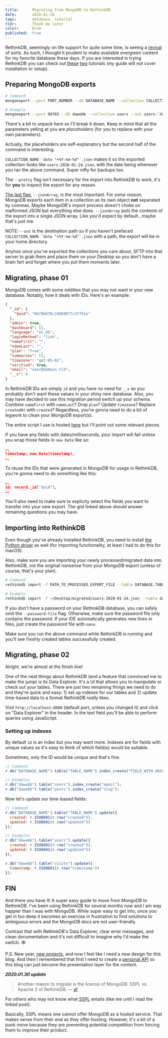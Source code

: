 ```yaml
---
title:      Migrating from MongoDB to RethinkDB
date:       2020-01-28
tags:       database, tutorial
tldr:       Thank me later
color:      blue
published:  true
---
```


RethinkDB, seemingly on life support for quite some time, is seeing a [revival](https://rethinkdb.com/blog/2.4.0-release "Announcing RethinkDB 2.4.0: Night Of The Living Dead") of sorts. As such, I thought it prudent to make available evergreen content for my favorite database these days. If you are interested in trying RethinkDB you can check out [these](https://pusher.com/tutorials/live-node-rethinkdb "How to build a realtime application with Node.js and RethinkDB") [two](https://www.pluralsight.com/guides/a-practical-introduction-to-rethinkdb "A Practical Introduction to RethinkDB") tutorials (my guide will not cover installation or setup).



## Preparing MongoDB exports

```sh
# Command
mongoexport --port PORT_NUMBER --db DATABASE_NAME --collection COLLECTION_NAME --out COLLECTION_NAME-`date "+%Y-%m-%d"`.json --pretty --jsonArray   

# Example
mongoexport --port 98765 --db dawebb --collection users --out users-`date "+%Y-%m-%d"`.json --pretty --jsonArray
```

There's a bit to unpack here so I'll break it down. Keep in mind that all the parameters yelling at you are _placeholders_ (for you to replace with your own parameters).

Actually, the placeholders are self-explanatory but the second half of the command is interesting.

```COLLECTION_NAME-`date "+%Y-%m-%d"`.json``` makes it so the exported collection looks like `users-2020-01-24.json`, with the date being whenever you ran the above command. Super nifty for backups too.

The `--pretty` flag isn't necessary for the import into RethinkDB to work, it's for **you** to inspect the export for any reason.

[The last flag](https://docs.mongodb.com/manual/reference/program/mongoexport/#cmdoption-mongoexport-jsonarray "MongoDB reference about the 'jsonArray' flag"), `--jsonArray`, is the most important. For _some reason_, MongoDB exports each item in a collection as its own object **not** separated by commas. Maybe MongoDB's import process doesn't choke on malformed JSON but everything else does. `--jsonArray` puts the contents of the export into a single JSON array. Like you'd expect by default...maybe that's just me.

NOTE: `--out` is the destination path so if you haven't prefaced ```COLLECTION_NAME-`date "+%Y-%m-%d"`.json``` with a path, the export will be in your home directory.

Anyhoo once you've exported the collections you care about, SFTP into that server to grab them and place them on your Desktop so you don't have a brain fart and forget where you put them moments later.



## Migrating, phase 01

MongoDB comes with some oddities that you may not want in your new database. Notably, how it deals with IDs. Here's an example:

```json
{
  "_id": {
    "$oid": "6bf9b676c24869077c37f61e"
  },
  "admin": true,
  "dashboard": [],
  "language": "en_US",
  "loginMethod": "link",
  "nameFirst": "",
  "nameLast": "",
  "plan": "free",
  "summaries": [],
  "timezone": "gmt-05-02",
  "verified": true,
  "email": "user@domain.tld",
  "__v": 0
}
```

In RethinkDB IDs are simply `id` and you have no need for `__v` so you probably don't want these values in your shiny new database. Also, you may have decided to use this migration period switch up your schema. Combine `nameFirst` with `nameLast`? Drop `plan`? Update `timzeone`? Replace `createdAt` with `created`? Regardless, you're gonna need to do a bit of legwork to clean your MongoDB export(s).

The entire script I use is hosted [here](https://gist.github.com/NetOperatorWibby/5084bf5c64306093e067fc43cfa4fcdb "MongoDB to RethinkDB migration script") but I'll point out some relevant pieces.

If you have any fields with dates/milliseconds, your import will fail unless you wrap those fields in `new Date` like so:

```json
…,
timestamp: new Date(timestamp),
…,
```

To reuse the IDs that were generated in MongoDB for usage in RethinkDB, you're gonna need to do something like this:

```json
…,
id: record._id["$oid"],
…,
```

You'll also need to make sure to explicity select the fields you want to transfer into your new export. The gist linked above should answer remaining questions you may have.



## Importing into RethinkDB

Even though you've already installed RethinkDB, you need to install [the Python driver](https://rethinkdb.com/docs/install-drivers/python "RethinkDB Python driver installation instructions") as well (for importing functionality, at least I had to do this for macOS).

Also, make sure you are importing your newly processed/migrated data into RethinkDB, not the original nonsense from your MongoDB export (unless of course, that's your plan).

```sh
# Command
rethinkdb import -f PATH_TO_PROCESSED_EXPORT_FILE --table DATABASE.TABLE -c CONNECTION_URL --password-file PASSWORD_FILE --force

# Example
rethinkdb import -f ~/Desktop/migrated/users-2020-01-24.json --table dawebb.users -c localhost:98765 --password-file ~/Desktop/rethinkpass.txt --force   
```

If you don't have a password on your RethinkDB database, you can safely omit the `--password-file` flag. Otherwise, make sure the password file only contains the password. If your IDE automatically generates new lines in files, just create the password file with `nano`.

Make sure you run the above command while RethinkDB is running and you'll see freshly created tables successfully created.



## Migrating, phase 02

Alright, we're almost at the finish line!

One of the neat things about RethinkDB (and a feature that convinced me to make the jump) is its Data Explorer. It's a UI that allows you to manipulate or check out your tables. There are just two remaining things we need to do and they're quick and easy: 1) set up indexes for our tables and 2) update time-based data to a format RethinkDB _really_ likes.

Visit `http://localhost:8080` (default port, unless you changed it) and click on "Data Explorer" in the header. In the text field you'll be able to perform queries using JavaScript.

### Setting up indexes

By default `id` is an index but you may want more. Indexes are for fields with unique values so it's easy to think of which field(s) would be suitable.

Sometimes, only the ID would be unique and that's fine.

```js
// Command
r.db("DATABASE_NAME").table("TABLE_NAME").index_create("FIELD_WITH_UNIQUE_VALUE");   

// Examples
r.db("dawebb").table("users").index_create("email");
r.db("dawebb").table("posts").index_create("slug");
```

Now let's update our time-based fields:

```js
// Command
r.db("DATABASE_NAME").table("TABLE_NAME").update({
  created: r.ISO8601(r.row("created")),
  updated: r.ISO8601(r.row("updated"))
});

// Examples
r.db("dawebb").table("users").update({
  created: r.ISO8601(r.row("created")),
  updated: r.ISO8601(r.row("updated"))
});

r.db("dawebb").table("visits").update({
  timestamp: r.ISO8601(r.row("timestamp"))
});
```



## FIN

And there you have it! A super easy guide to move from MongoDB to RethinkDB. I've been using RethinkDB for several months now and I am way happier than I was with MongoDB. While super easy to get into, once you get in too deep it becomes an exercise in frustration to find solutions to ambiguous errors and the MongoDB docs are not user-friendly.

Contrast that with RethinkDB's Data Explorer, clear error messages, and clean documentation and it's not difficult to imagine why I'd make the switch. 🕸

P.S. New year, [new projects](https://socii.network/NetOpWibby/status/e3HWCaoqTZYzZvZ47RXfp "Sneak peek at codebase"), and now I feel like I need a new design for this blog. And then I remembered that first I need to create a [personal API](/2019/a-personal-api "A Personal API") so this blog can just become the presentation layer for the content.


***2020.01.30 update***

> Another reason to migrate is the license of MongoDB: SSPL vs. Apache 2 of RethinkDB.
> — [af](https://lobste.rs/u/af)

For others who may not know what [SSPL](https://lukasatkinson.de/2019/mongodb-no-longer-seeks-osi-approval-for-sspl) entails (like me until I read the linked post):

Basically, SSPL means one cannot offer MongoDB as a hosted service. That makes sense from their end as they offer hosting. However, it's a bit of a punk move because they are preventing potential competition from forcing them to improve their product.
